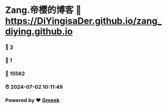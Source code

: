 # Zang.帝樱的博客 :link: https://DiYingisaDer.github.io/zang_diying.github.io 
### :page_facing_up: [3](https://DiYingisaDer.github.io/zang_diying.github.io/tag.html) 
### :speech_balloon: 1 
### :hibiscus: 15562 
### :alarm_clock: 2024-07-02 10:11:49 
### Powered by :heart: [Gmeek](https://github.com/Meekdai/Gmeek)

